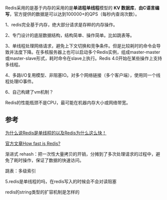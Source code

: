 Redis采用的是基于内存的采用的是**单进程单线程**模型的 **KV 数据库**，**由C语言编写**，官方提供的数据是可以达到100000+的QPS（每秒内查询次数）。

1、redis完全基于内存，绝大部分请求是存粹的内存操作。

2、专门设计的底层数据结构，结构简单、操作简单。比如跳表等。

3、单线程处理网络请求，避免上下文切换和竞争条件。但是比较耗时的命令会导致并法度下降。在多核服务器上也可以启动多个Redis实例，组成master-master或master-slave形式，耗时命令在slave上执行。Redis 4.0开始在某些操作上支持多线程。

4、多路I/O复用模型、非阻塞IO。对多个网络链接（多个客户端），使用同一个线程处理IO事件。

6、自己构建了vm机制？

Redis的性能瓶颈不是CPU，最可能在机器内存大小或网络带宽。



## 参考

[为什么说Redis是单线程的以及Redis为什么这么快！](https://blog.csdn.net/xlgen157387/article/details/79470556?ops_request_misc=%257B%2522request%255Fid%2522%253A%2522161502687816780255220652%2522%252C%2522scm%2522%253A%252220140713.130102334..%2522%257D&request_id=161502687816780255220652&biz_id=0&utm_medium=distribute.pc_search_result.none-task-blog-2~all~sobaiduend~default-1-79470556.first_rank_v2_pc_rank_v29&utm_term=redis%E5%8D%95%E7%BA%BF%E7%A8%8B)

[官方文章How fast is Redis?](https://redis.io/topics/benchmarks)



渐进式 rehash：把一次性大量拷贝的开销，分摊到了多次处理请求的过程中，避免了耗时操作，保证了数据的快速访问。

跳表：多级索引

5.redis是单线程的吗，在redis写入的时候会不会对读阻塞

redis的string类型的扩容机制是怎样的

